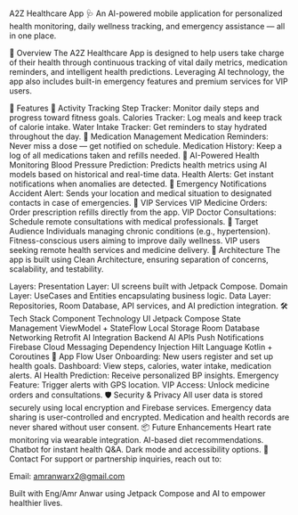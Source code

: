 A2Z Healthcare App 🩺
An AI-powered mobile application for personalized health monitoring, daily wellness tracking, and emergency assistance — all in one place.

🌟 Overview
The A2Z Healthcare App is designed to help users take charge of their health through continuous tracking of vital daily metrics, medication reminders, and intelligent health predictions. Leveraging AI technology, the app also includes built-in emergency features and premium services for VIP users.

🚀 Features
🏃 Activity Tracking
Step Tracker: Monitor daily steps and progress toward fitness goals.
Calories Tracker: Log meals and keep track of calorie intake.
Water Intake Tracker: Get reminders to stay hydrated throughout the day.
💊 Medication Management
Medication Reminders: Never miss a dose — get notified on schedule.
Medication History: Keep a log of all medications taken and refills needed.
🧠 AI-Powered Health Monitoring
Blood Pressure Prediction: Predicts health metrics using AI models based on historical and real-time data.
Health Alerts: Get instant notifications when anomalies are detected.
🚨 Emergency Notifications
Accident Alert: Sends your location and medical situation to designated contacts in case of emergencies.
👑 VIP Services
VIP Medicine Orders: Order prescription refills directly from the app.
VIP Doctor Consultations: Schedule remote consultations with medical professionals.
🎯 Target Audience
Individuals managing chronic conditions (e.g., hypertension).
Fitness-conscious users aiming to improve daily wellness.
VIP users seeking remote health services and medicine delivery.
🧱 Architecture
The app is built using Clean Architecture, ensuring separation of concerns, scalability, and testability.

Layers:
Presentation Layer: UI screens built with Jetpack Compose.
Domain Layer: UseCases and Entities encapsulating business logic.
Data Layer: Repositories, Room Database, API services, and AI prediction integration.
🛠️ Tech Stack
Component	Technology
UI	Jetpack Compose
State Management	ViewModel + StateFlow
Local Storage	Room Database
Networking	Retrofit
AI Integration	Backend AI APIs
Push Notifications	Firebase Cloud Messaging
Dependency Injection	Hilt
Language	Kotlin + Coroutines
📲 App Flow
User Onboarding: New users register and set up health goals.
Dashboard: View steps, calories, water intake, medication alerts.
AI Health Prediction: Receive personalized BP insights.
Emergency Feature: Trigger alerts with GPS location.
VIP Access: Unlock medicine orders and consultations.
🛡️ Security & Privacy
All user data is stored securely using local encryption and Firebase services.
Emergency data sharing is user-controlled and encrypted.
Medication and health records are never shared without user consent.
📦 Future Enhancements
Heart rate monitoring via wearable integration.
AI-based diet recommendations.
Chatbot for instant health Q&A.
Dark mode and accessibility options.
📧 Contact
For support or partnership inquiries, reach out to:

Email: amranwarx2@gmail.com

Built with Eng/Amr Anwar using Jetpack Compose and AI to empower healthier lives.
